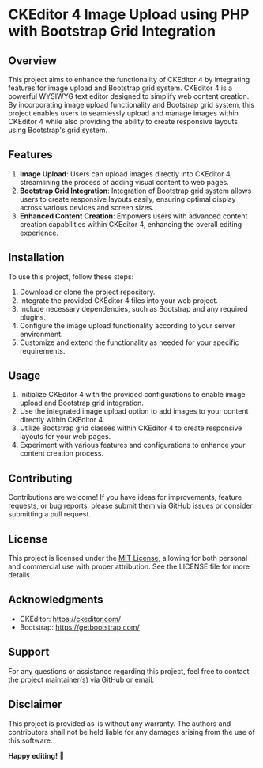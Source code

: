 # CKEditor 4 Image Upload using PHP with Bootstrap Grid Integration

## Overview
This project aims to enhance the functionality of CKEditor 4 by integrating features for image upload and Bootstrap grid system. CKEditor 4 is a powerful WYSIWYG text editor designed to simplify web content creation. By incorporating image upload functionality and Bootstrap grid system, this project enables users to seamlessly upload and manage images within CKEditor 4 while also providing the ability to create responsive layouts using Bootstrap's grid system.

## Features
1. **Image Upload**: Users can upload images directly into CKEditor 4, streamlining the process of adding visual content to web pages.
2. **Bootstrap Grid Integration**: Integration of Bootstrap grid system allows users to create responsive layouts easily, ensuring optimal display across various devices and screen sizes.
3. **Enhanced Content Creation**: Empowers users with advanced content creation capabilities within CKEditor 4, enhancing the overall editing experience.

## Installation
To use this project, follow these steps:

1. Download or clone the project repository.
2. Integrate the provided CKEditor 4 files into your web project.
3. Include necessary dependencies, such as Bootstrap and any required plugins.
4. Configure the image upload functionality according to your server environment.
5. Customize and extend the functionality as needed for your specific requirements.

## Usage
1. Initialize CKEditor 4 with the provided configurations to enable image upload and Bootstrap grid integration.
2. Use the integrated image upload option to add images to your content directly within CKEditor 4.
3. Utilize Bootstrap grid classes within CKEditor 4 to create responsive layouts for your web pages.
4. Experiment with various features and configurations to enhance your content creation process.

## Contributing
Contributions are welcome! If you have ideas for improvements, feature requests, or bug reports, please submit them via GitHub issues or consider submitting a pull request.

## License
This project is licensed under the [MIT License](LICENSE), allowing for both personal and commercial use with proper attribution. See the LICENSE file for more details.

## Acknowledgments
- CKEditor: https://ckeditor.com/
- Bootstrap: https://getbootstrap.com/

## Support
For any questions or assistance regarding this project, feel free to contact the project maintainer(s) via GitHub or email.

## Disclaimer
This project is provided as-is without any warranty. The authors and contributors shall not be held liable for any damages arising from the use of this software.

**Happy editing!** 🚀
